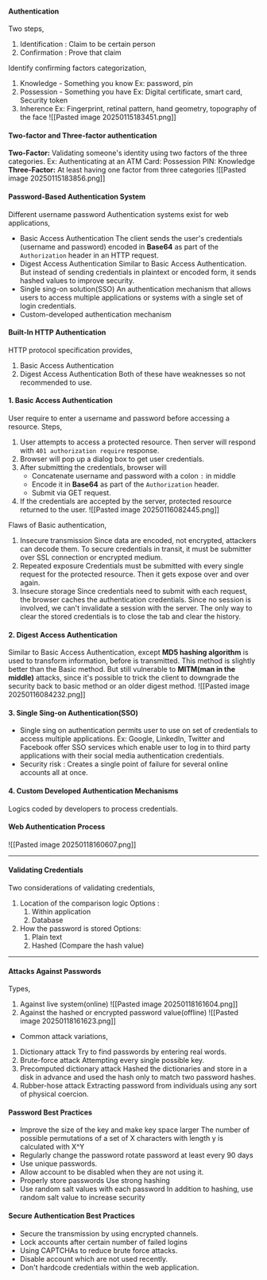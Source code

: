 #### Authentication
Two steps,
1. Identification : Claim to be certain person
2. Confirmation : Prove that claim

Identify confirming factors categorization,
1. Knowledge - Something you know
	Ex: password, pin
2. Possession - Something you have
	Ex: Digital certificate, smart card, Security token
3. Inherence
	Ex: Fingerprint, retinal pattern, hand geometry, topography of the face
![[Pasted image 20250115183451.png]]
#### Two-factor and Three-factor authentication
**Two-Factor:** Validating someone's identity using two factors of the three categories.
Ex: 
	Authenticating at an ATM
	Card: Possession
	PIN: Knowledge
**Three-Factor:** At least having one factor from three categories
![[Pasted image 20250115183856.png]]
#### Password-Based Authentication System
Different username password Authentication systems exist for web applications,
- Basic Access Authentication
	The client sends the user's credentials (username and password) encoded in **Base64** as part of the `Authorization` header in an HTTP request.
- Digest Access Authentication
	Similar to Basic Access Authentication. But instead of sending credentials in plaintext or encoded form, it sends hashed values to improve security.
- Single sing-on solution(SSO)
	An authentication mechanism that allows users to access multiple applications or systems with a single set of login credentials.
- Custom-developed authentication mechanism
#### Built-In HTTP Authentication
HTTP protocol specification provides, 
1. Basic Access Authentication
2. Digest Access Authentication
Both of these have weaknesses so not recommended to use.

#### 1. Basic Access Authentication
User require to enter a username and password before accessing a resource. 
Steps, 
1. User attempts to access a protected resource. Then server will respond with `401 authorization require` response. 
2. Browser will pop up a dialog box to get user credentials. 
3. After submitting the credentials, browser will 
	- Concatenate username and password with a colon `:` in middle 
	- Encode it in **Base64** as part of the `Authorization` header.
	- Submit via GET request.
4. If the credentials are accepted by the server, protected resource returned to the user. 
![[Pasted image 20250116082445.png]]

Flaws of Basic authentication,
1. Insecure transmission
	Since data are encoded, not encrypted, attackers can decode them. To secure credentials in transit, it must be submitter over SSL connection or encrypted medium.
2. Repeated exposure
	Credentials must be submitted with every single request for the protected resource. Then it gets expose over and over again.
3. Insecure storage
	Since credentials need to submit with each request, the browser caches the authentication credentials. Since no session is involved, we can't invalidate a session with the server. The only way to clear the stored credentials is to close the tab and clear the history. 

#### 2. Digest Access Authentication
Similar to Basic Access Authentication, except **MD5 hashing algorithm** is used to transform information, before is transmitted.
This method is slightly better than the Basic method. 
But still vulnerable to **MITM(man in the middle)** attacks, since it's possible to trick the client to downgrade the security back to basic method or an older digest method. 
![[Pasted image 20250116084232.png]]
#### 3. Single Sing-on Authentication(SSO)
- Single sing on authentication permits user to use on set of credentials to access multiple applications. 
Ex: Google, LinkedIn, Twitter and Facebook offer SSO services which enable user to log in to third party applications with their social media authentication credentials. 
- Security risk : Creates a single point of failure for several online accounts all at once.
#### 4. Custom Developed Authentication Mechanisms
Logics coded by developers to process credentials. 

#### Web Authentication Process
![[Pasted image 20250118160607.png]]

*****
#### Validating Credentials
Two considerations of validating credentials,
1. Location of the comparison logic
	Options : 
	1. Within application
	2. Database
2. How the password is stored
	Options:
	1. Plain text
	2. Hashed (Compare the hash value)

*****
#### Attacks Against Passwords
Types,
1. Against live system(online)
	![[Pasted image 20250118161604.png]]
2. Against the hashed or encrypted password value(offline)
	![[Pasted image 20250118161623.png]]

- Common attack variations,
1. Dictionary attack
	Try to find passwords by entering real words. 
2. Brute-force attack
	Attempting every single possible key.
3. Precomputed dictionary attack
	Hashed the dictionaries and store in a disk in advance and used the hash only to match two password hashes. 
4. Rubber-hose attack
	Extracting password from individuals using any sort of physical coercion. 

#### Password Best Practices
- Improve the size of the key and make key space larger
	The number of possible permutations of a set of X characters with length y is calculated with X^Y 
- Regularly change the password
	rotate password at least every 90 days
- Use unique passwords.
- Allow account to be disabled when they are not using it. 
- Properly store passwords
	Use strong hashing
- Use random salt values with each password
	In addition to hashing, use random salt value to increase security
#### Secure Authentication Best Practices
- Secure the transmission by using encrypted channels.
- Lock accounts after certain number of failed logins
- Using CAPTCHAs to reduce brute force attacks.
- Disable account which are not used recently.
- Don't hardcode credentials within the web application. 